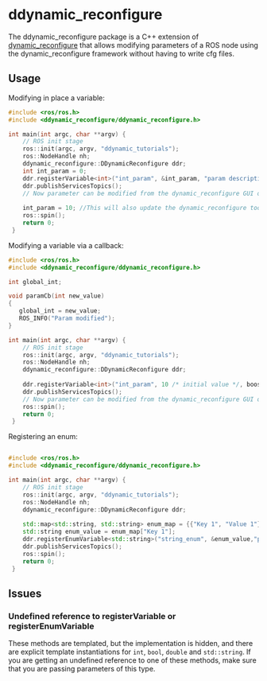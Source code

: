 # ddynamic_reconfigure

The ddynamic_reconfigure package is a C++ extension of [dynamic_reconfigure](https://github.com/ros/dynamic_reconfigure) that allows modifying parameters of a ROS node using the dynamic_reconfigure framework without having to write cfg files.

## Usage

Modifying in place a variable:
```cpp
#include <ros/ros.h>
#include <ddynamic_reconfigure/ddynamic_reconfigure.h>

int main(int argc, char **argv) {
    // ROS init stage
    ros::init(argc, argv, "ddynamic_tutorials");
    ros::NodeHandle nh;
    ddynamic_reconfigure::DDynamicReconfigure ddr;
    int int_param = 0;
    ddr.registerVariable<int>("int_param", &int_param, "param description");
    ddr.publishServicesTopics();
    // Now parameter can be modified from the dynamic_reconfigure GUI or other tools and the variable int_param is updated automatically
    
    int_param = 10; //This will also update the dynamic_reconfigure tools with the new value 10
    ros::spin();
    return 0;
 }
```

Modifying a variable via a callback:
```cpp
#include <ros/ros.h>
#include <ddynamic_reconfigure/ddynamic_reconfigure.h>

int global_int;

void paramCb(int new_value)
{
   global_int = new_value;
   ROS_INFO("Param modified");
}

int main(int argc, char **argv) {
    // ROS init stage
    ros::init(argc, argv, "ddynamic_tutorials");
    ros::NodeHandle nh;
    ddynamic_reconfigure::DDynamicReconfigure ddr;
    
    ddr.registerVariable<int>("int_param", 10 /* initial value */, boost::bind(paramCb, _1), "param description");
    ddr.publishServicesTopics();
    // Now parameter can be modified from the dynamic_reconfigure GUI or other tools and the callback is called on each update
    ros::spin();
    return 0;
 }
```

Registering an enum:

```cpp

#include <ros/ros.h>
#include <ddynamic_reconfigure/ddynamic_reconfigure.h>

int main(int argc, char **argv) {
    // ROS init stage
    ros::init(argc, argv, "ddynamic_tutorials");
    ros::NodeHandle nh;
    ddynamic_reconfigure::DDynamicReconfigure ddr;
    
    std::map<std::string, std::string> enum_map = {{"Key 1", "Value 1"}, {"Key 2", "Value 2"}};
    std::string enum_value = enum_map["Key 1"];
    ddr.registerEnumVariable<std::string>("string_enum", &enum_value,"param description", enum_map);
    ddr.publishServicesTopics();
    ros::spin();
    return 0;
 }
```

## Issues
### Undefined reference to registerVariable or registerEnumVariable

These methods are templated, but the implementation is hidden, and there are explicit template instantiations for `int`, `bool`, `double` and `std::string`. If you are getting an undefined reference to one of these methods, make sure that you are passing parameters of this type.





